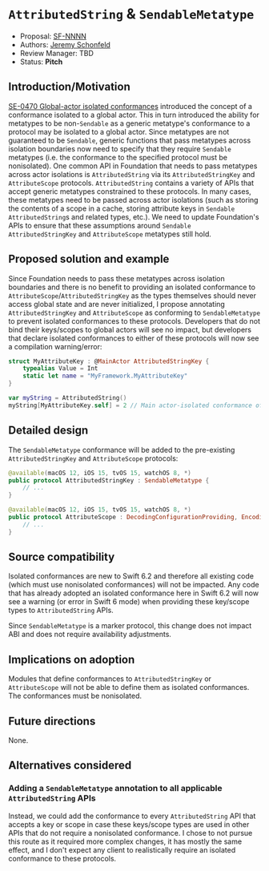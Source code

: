 # `AttributedString` & `SendableMetatype`

* Proposal: [SF-NNNN](NNNN-attributedstring-sendable-metatype.md)
* Authors: [Jeremy Schonfeld](https://github.com/jmschonfeld)
* Review Manager: TBD
* Status: **Pitch**



## Introduction/Motivation

[SE-0470 Global-actor isolated conformances](https://github.com/swiftlang/swift-evolution/blob/main/proposals/0470-isolated-conformances.md) introduced the concept of a conformance isolated to a global actor. This in turn introduced the ability for metatypes to be non-`Sendable` as a generic metatype's conformance to a protocol may be isolated to a global actor. Since metatypes are not guaranteed to be `Sendable`, generic functions that pass metatypes across isolation boundaries now need to specify that they require `Sendable` metatypes (i.e. the conformance to the specified protocol must be nonisolated). One common API in Foundation that needs to pass metatypes across actor isolations is `AttributedString` via its `AttributedStringKey` and `AttributeScope` protocols. `AttributedString` contains a variety of APIs that accept generic metatypes constrained to these protocols. In many cases, these metatypes need to be passed across actor isolations (such as storing the contents of a scope in a cache, storing attribute keys in `Sendable` `AttributedString`s and related types, etc.). We need to update Foundation's APIs to ensure that these assumptions around `Sendable` `AttributedStringKey` and `AttributeScope` metatypes still hold.

## Proposed solution and example

Since Foundation needs to pass these metatypes across isolation boundaries and there is no benefit to providing an isolated conformance to `AttributeScope`/`AttributedStringKey` as the types themselves should never access global state and are never initialized, I propose annotating `AttributedStringKey` and `AttributeScope` as conforming to `SendableMetatype` to prevent isolated conformances to these protocols. Developers that do not bind their keys/scopes to global actors will see no impact, but developers that declare isolated conformances to either of these protocols will now see a compilation warning/error:

```swift
struct MyAttributeKey : @MainActor AttributedStringKey {
    typealias Value = Int
    static let name = "MyFramework.MyAttributeKey"
}

var myString = AttributedString()
myString[MyAttributeKey.self] = 2 // Main actor-isolated conformance of 'MyAttributeKey' to 'AttributedStringKey' cannot satisfy conformance requirement for a 'Sendable' type parameter 
```

## Detailed design

The `SendableMetatype` conformance will be added to the pre-existing `AttributedStringKey` and `AttributeScope` protocols:

```swift
@available(macOS 12, iOS 15, tvOS 15, watchOS 8, *)
public protocol AttributedStringKey : SendableMetatype {
    // ...
}

@available(macOS 12, iOS 15, tvOS 15, watchOS 8, *)
public protocol AttributeScope : DecodingConfigurationProviding, EncodingConfigurationProviding, SendableMetatype {
    // ...
}
```

## Source compatibility

Isolated conformances are new to Swift 6.2 and therefore all existing code (which must use nonisolated conformances) will not be impacted. Any code that has already adopted an isolated conformance here in Swift 6.2 will now see a warning (or error in Swift 6 mode) when providing these key/scope types to `AttributedString` APIs.

Since `SendableMetatype` is a marker protocol, this change does not impact ABI and does not require availability adjustments.

## Implications on adoption

Modules that define conformances to `AttributedStringKey` or `AttributeScope` will not be able to define them as isolated conformances. The conformances must be nonisolated.

## Future directions

None.

## Alternatives considered

### Adding a `SendableMetatype` annotation to all applicable `AttributedString` APIs

Instead, we could add the conformance to every `AttributedString` API that accepts a key or scope in case these keys/scope types are used in other APIs that do not require a nonisolated conformance. I chose to not pursue this route as it required more complex changes, it has mostly the same effect, and I don't expect any client to realistically require an isolated conformance to these protocols.
